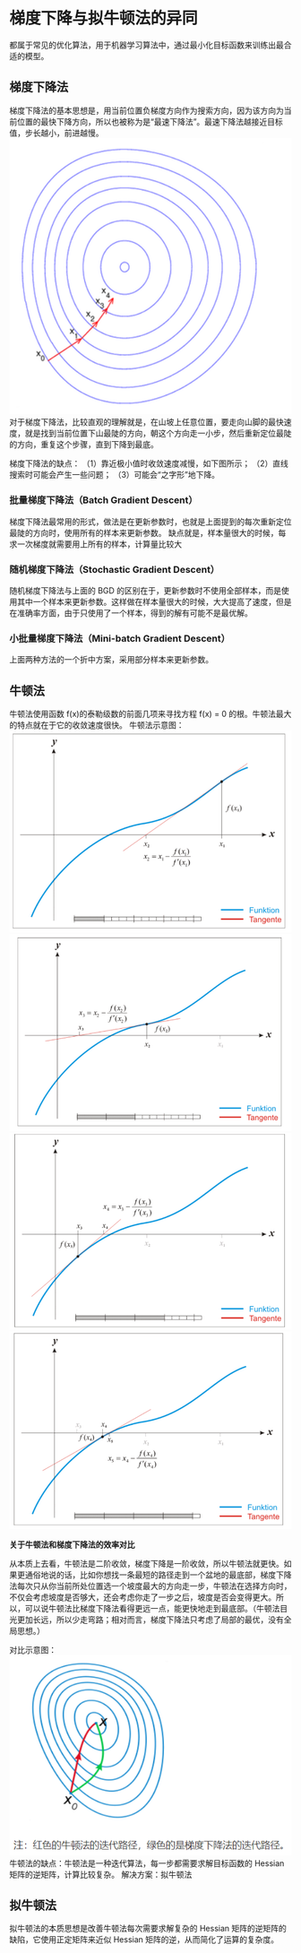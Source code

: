 # 梯度下降与拟牛顿法的异同

都属于常见的优化算法，用于机器学习算法中，通过最小化目标函数来训练出最合适的模型。

## 梯度下降法

梯度下降法的基本思想是，用当前位置负梯度方向作为搜索方向，因为该方向为当前位置的最快下降方向，所以也被称为是“最速下降法”。最速下降法越接近目标值，步长越小，前进越慢。
![](https://github.com/buki26/image/blob/master/%E6%A2%AF%E5%BA%A6%E4%B8%8B%E9%99%8D%E6%B3%95.png?raw=true)
对于梯度下降法，比较直观的理解就是，在山坡上任意位置，要走向山脚的最快速度，就是找到当前位置下山最陡的方向，朝这个方向走一小步，然后重新定位最陡的方向，重复这个步骤，直到下降到最底。

梯度下降法的缺点：
（1）靠近极小值时收敛速度减慢，如下图所示；
（2）直线搜索时可能会产生一些问题；
（3）可能会“之字形”地下降。

### 批量梯度下降法（Batch Gradient Descent）

梯度下降法最常用的形式，做法是在更新参数时，也就是上面提到的每次重新定位最陡的方向时，使用所有的样本来更新参数。
缺点就是，样本量很大的时候，每求一次梯度就需要用上所有的样本，计算量比较大

### 随机梯度下降法（Stochastic Gradient Descent）

随机梯度下降法与上面的 BGD 的区别在于，更新参数时不使用全部样本，而是使用其中一个样本来更新参数。这样做在样本量很大的时候，大大提高了速度，但是在准确率方面，由于只使用了一个样本，得到的解有可能不是最优解。

### 小批量梯度下降法（Mini-batch Gradient Descent）

上面两种方法的一个折中方案，采用部分样本来更新参数。

## 牛顿法

牛顿法使用函数 f(x)的泰勒级数的前面几项来寻找方程 f(x) = 0 的根。牛顿法最大的特点就在于它的收敛速度很快。
牛顿法示意图：
![](https://github.com/buki26/image/blob/master/%E7%89%9B%E9%A1%BF%E6%B3%951.jpg?raw=true)
![](https://github.com/buki26/image/blob/master/%E7%89%9B%E9%A1%BF%E6%B3%952.jpg?raw=true)
![](https://github.com/buki26/image/blob/master/%E7%89%9B%E9%A1%BF%E6%B3%953.jpg?raw=true)
![](https://github.com/buki26/image/blob/master/%E7%89%9B%E9%A1%BF%E6%B3%954.jpg?raw=true)

**关于牛顿法和梯度下降法的效率对比**

从本质上去看，牛顿法是二阶收敛，梯度下降是一阶收敛，所以牛顿法就更快。如果更通俗地说的话，比如你想找一条最短的路径走到一个盆地的最底部，梯度下降法每次只从你当前所处位置选一个坡度最大的方向走一步，牛顿法在选择方向时，不仅会考虑坡度是否够大，还会考虑你走了一步之后，坡度是否会变得更大。所以，可以说牛顿法比梯度下降法看得更远一点，能更快地走到最底部。（牛顿法目光更加长远，所以少走弯路；相对而言，梯度下降法只考虑了局部的最优，没有全局思想。）

对比示意图：
![](https://github.com/buki26/image/blob/master/%E6%A2%AF%E5%BA%A6%E4%B8%8B%E9%99%8D%E5%92%8C%E7%89%9B%E9%A1%BF%E6%B3%95%E5%AF%B9%E6%AF%94.jpg?raw=true)
牛顿法的缺点：牛顿法是一种迭代算法，每一步都需要求解目标函数的 Hessian 矩阵的逆矩阵，计算比较复杂。
解决方案：拟牛顿法

## 拟牛顿法

拟牛顿法的本质思想是改善牛顿法每次需要求解复杂的 Hessian 矩阵的逆矩阵的缺陷，它使用正定矩阵来近似 Hessian 矩阵的逆，从而简化了运算的复杂度。
